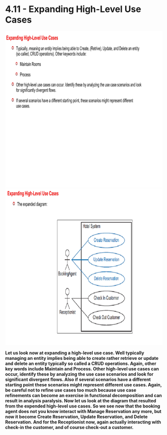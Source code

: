 # 4.11 - Expanding High-Level Use Cases

<img src="/images/04_11_01.jpg" width="800" height="500">
<img src="/images/04_11_02.jpg" width="800" height="500">

**Let us look now at expanding a high-level use case. Well typically managing an entity implies being able to create rather retrieve or update and delete an entity typically so called a CRUD operations. Again, other key words include Maintain and Process. Other high-level use cases can occur, identify these by analyzing the use case scenarios and look for significant divergent flows. Also if several scenarios have a different starting point these scenarios might represent different use cases. Again, be careful not to refine use cases too much because use case refinements can become an exercise in functional decomposition and can result in analysis paralysis. Now let us look at the diagram that resulted from the expended high-level use cases. So we see now that the booking agent does not you know interact with Manage Reservation any more, but now it become Create Reservation, Update Reservation, and Delete Reservation. And for the Receptionist now, again actually interacting with check-in the customer, and of course check-out a customer.**